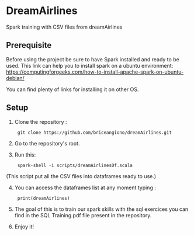 # DreamAirlines
Spark training with CSV files from dreamAirlines

## Prerequisite
Before using the project be sure to have Spark installed and ready to be used. This link can help you to install spark on a ubuntu environment: 
https://computingforgeeks.com/how-to-install-apache-spark-on-ubuntu-debian/

You can find plenty of links for installing it on other OS.

## Setup

1. Clone the repository :
 
		git clone https://github.com/briceangiono/dreamAirlines.git

2. Go to the repository's root.


3. Run this:

		spark-shell -i scripts/dreamAirlinesDf.scala 

(This script put all the CSV files into dataframes ready to use.)

4. You can access the dataframes list at any moment typing : 

		print(dreamAirlines)

5. The goal of this is to train our spark skills with the sql exercices you can find in the SQL Training.pdf file present in the repository.

6. Enjoy it!

